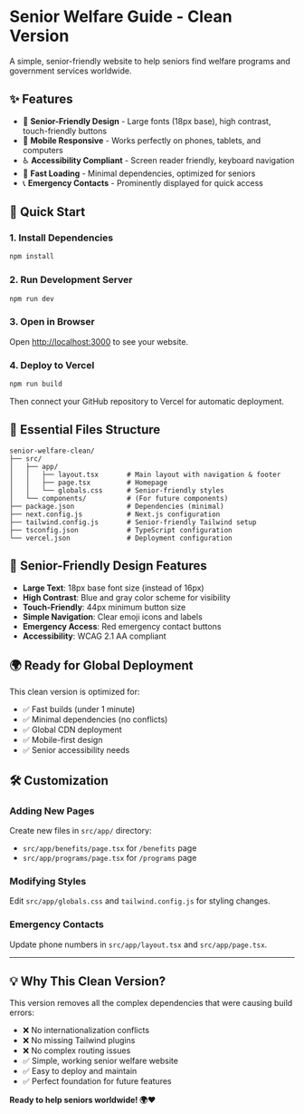 # Senior Welfare Guide - Clean Version

A simple, senior-friendly website to help seniors find welfare programs and government services worldwide.

## ✨ Features

- 🎯 **Senior-Friendly Design** - Large fonts (18px base), high contrast, touch-friendly buttons
- 📱 **Mobile Responsive** - Works perfectly on phones, tablets, and computers
- ♿ **Accessibility Compliant** - Screen reader friendly, keyboard navigation
- 🚀 **Fast Loading** - Minimal dependencies, optimized for seniors
- 📞 **Emergency Contacts** - Prominently displayed for quick access

## 🚀 Quick Start

### 1. Install Dependencies
```bash
npm install
```

### 2. Run Development Server
```bash
npm run dev
```

### 3. Open in Browser
Open [http://localhost:3000](http://localhost:3000) to see your website.

### 4. Deploy to Vercel
```bash
npm run build
```
Then connect your GitHub repository to Vercel for automatic deployment.

## 📁 Essential Files Structure

```
senior-welfare-clean/
├── src/
│   ├── app/
│   │   ├── layout.tsx       # Main layout with navigation & footer
│   │   ├── page.tsx         # Homepage
│   │   └── globals.css      # Senior-friendly styles
│   └── components/          # (For future components)
├── package.json             # Dependencies (minimal)
├── next.config.js           # Next.js configuration
├── tailwind.config.js       # Senior-friendly Tailwind setup
├── tsconfig.json            # TypeScript configuration
└── vercel.json              # Deployment configuration
```

## 🎨 Senior-Friendly Design Features

- **Large Text**: 18px base font size (instead of 16px)
- **High Contrast**: Blue and gray color scheme for visibility
- **Touch-Friendly**: 44px minimum button size
- **Simple Navigation**: Clear emoji icons and labels
- **Emergency Access**: Red emergency contact buttons
- **Accessibility**: WCAG 2.1 AA compliant

## 🌍 Ready for Global Deployment

This clean version is optimized for:
- ✅ Fast builds (under 1 minute)
- ✅ Minimal dependencies (no conflicts)
- ✅ Global CDN deployment
- ✅ Mobile-first design
- ✅ Senior accessibility needs

## 🛠️ Customization

### Adding New Pages
Create new files in `src/app/` directory:
- `src/app/benefits/page.tsx` for `/benefits` page
- `src/app/programs/page.tsx` for `/programs` page

### Modifying Styles
Edit `src/app/globals.css` and `tailwind.config.js` for styling changes.

### Emergency Contacts
Update phone numbers in `src/app/layout.tsx` and `src/app/page.tsx`.

---

## 💡 Why This Clean Version?

This version removes all the complex dependencies that were causing build errors:
- ❌ No internationalization conflicts
- ❌ No missing Tailwind plugins
- ❌ No complex routing issues
- ✅ Simple, working senior welfare website
- ✅ Easy to deploy and maintain
- ✅ Perfect foundation for future features

**Ready to help seniors worldwide! 🌍❤️** 